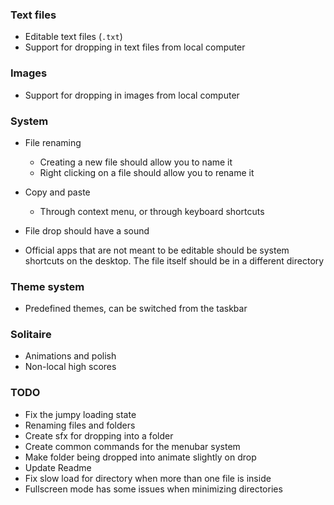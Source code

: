 ### Text files

- Editable text files (`.txt`)
- Support for dropping in text files from local computer

### Images

- Support for dropping in images from local computer

### System

- File renaming

  - Creating a new file should allow you to name it
  - Right clicking on a file should allow you to rename it

- Copy and paste

  - Through context menu, or through keyboard shortcuts

- File drop should have a sound

- Official apps that are not meant to be editable should be system shortcuts
  on the desktop. The file itself should be in a different directory

### Theme system

- Predefined themes, can be switched from the taskbar

### Solitaire

- Animations and polish
- Non-local high scores

### TODO

- Fix the jumpy loading state
- Renaming files and folders
- Create sfx for dropping into a folder
- Create common commands for the menubar system
- Make folder being dropped into animate slightly on drop
- Update Readme
- Fix slow load for directory when more than one file is inside
- Fullscreen mode has some issues when minimizing directories
